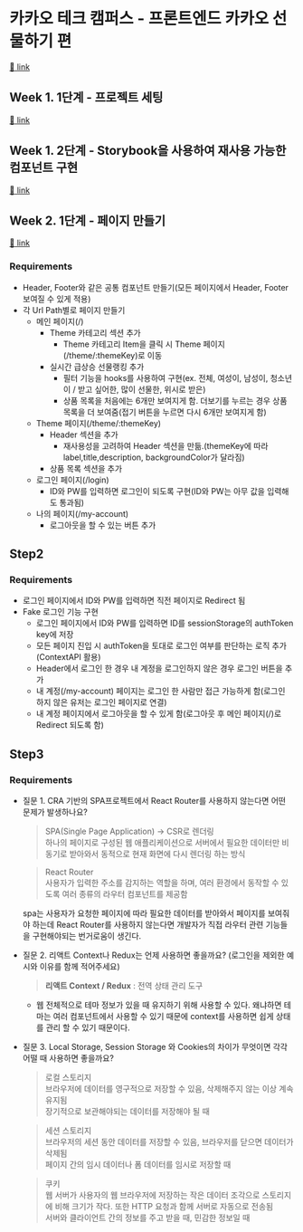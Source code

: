 # 카카오 테크 캠퍼스 - 프론트엔드 카카오 선물하기 편

[🔗 link](https://edu.nextstep.camp/s/hazAC9xa)

## Week 1. 1단계 - 프로젝트 세팅

[🔗 link](https://edu.nextstep.camp/s/hazAC9xa/ls/QzgHvzRM)

## Week 1. 2단계 - Storybook을 사용하여 재사용 가능한 컴포넌트 구현

[🔗 link](https://edu.nextstep.camp/s/hazAC9xa/ls/4wYFPW1K)

## Week 2. 1단계 - 페이지 만들기

[🔗 link](https://edu.nextstep.camp/s/hazAC9xa/ls/QzV1ncxk)

### Requirements

- Header, Footer와 같은 공통 컴포넌트 만들기(모든 페이지에서 Header, Footer 보여질 수 있게 적용)
- 각 Url Path별로 페이지 만들기
  - 메인 페이지(/)
    - Theme 카테고리 섹션 추가
      - Theme 카테고리 Item을 클릭 시 Theme 페이지(/theme/:themeKey)로 이동
    - 실시간 급상승 선물랭킹 추가
      - 필터 기능을 hooks를 사용하여 구현(ex. 전체, 여성이, 남성이, 청소년이 / 받고 싶어한, 많이 선물한, 위시로 받은)
      - 상품 목록을 처음에는 6개만 보여지게 함. 더보기를 누르는 경우 상품 목록을 더 보여줌(접기 버튼을 누르면 다시 6개만 보여지게 함)
  - Theme 페이지(/theme/:themeKey)
    - Header 섹션을 추가
      - 재사용성을 고려하여 Header 섹션을 만듦.(themeKey에 따라 label,title,description, backgroundColor가 달라짐)
    - 상품 목록 섹션을 추가
  - 로그인 페이지(/login)
    - ID와 PW를 입력하면 로그인이 되도록 구현(ID와 PW는 아무 값을 입력해도 통과됨)
  - 나의 페이지(/my-account)
    - 로그아웃을 할 수 있는 버튼 추가

## Step2

### Requirements

- 로그인 페이지에서 ID와 PW를 입력하면 직전 페이지로 Redirect 됨
- Fake 로그인 기능 구현
  - 로그인 페이지에서 ID와 PW를 입력하면 ID를 sessionStorage의 authToken key에 저장
  - 모든 페이지 진입 시 authToken을 토대로 로그인 여부를 판단하는 로직 추가(ContextAPI 활용)
  - Header에서 로그인 한 경우 내 계정을 로그인하지 않은 경우 로그인 버튼을 추가
  - 내 계정(/my-account) 페이지는 로그인 한 사람만 접근 가능하게 함(로그인 하지 않은 유저는 로그인 페이지로 연결)
  - 내 계정 페이지에서 로그아웃을 할 수 있게 함(로그아웃 후 메인 페이지(/)로 Redirect 되도록 함)

## Step3

### Requirements

- 질문 1. CRA 기반의 SPA프로젝트에서 React Router를 사용하지 않는다면 어떤 문제가 발생하나요?

  > SPA(Single Page Application) → CSR로 렌더링\
  > 하나의 페이지로 구성된 웹 애플리케이션으로 서버에서 필요한 데이터만 비동기로 받아와서 동적으로 현재 화면에 다시 렌더링 하는 방식

  > React Router\
  > 사용자가 입력한 주소를 감지하는 역할을 하며, 여러 환경에서 동작할 수 있도록 여러 종류의 라우터 컴포넌트를 제공함

  spa는 사용자가 요청한 페이지에 따라 필요한 데이터를 받아와서 페이지를 보여줘야 하는데 React Router를 사용하지 않는다면 개발자가 직접 라우터 관련 기능들을 구현해야되는 번거로움이 생긴다.

- 질문 2. 리액트 Context나 Redux는 언제 사용하면 좋을까요? (로그인을 제외한 예시와 이유를 함께 적어주세요)

  > **리액트 Context / Redux** : 전역 상태 관리 도구

  - 웹 전체적으로 테마 정보가 있을 때 유지하기 위해 사용할 수 있다. 왜냐하면 테마는 여러 컴포넌트에서 사용할 수 있기 때문에 context를 사용하면 쉽게 상태를 관리 할 수 있기 때문이다.

- 질문 3. Local Storage, Session Storage 와 Cookies의 차이가 무엇이면 각각 어떨 때 사용하면 좋을까요?

  > 로컬 스토리지\
  > 브라우저에 데이터를 영구적으로 저장할 수 있음, 삭제해주지 않는 이상 계속 유지됨\
  > 장기적으로 보관해야되는 데이터를 저장해야 될 때

  > 세션 스토리지\
  > 브라우저의 세션 동안 데이터를 저장할 수 있음, 브라우저를 닫으면 데이터가 삭제됨\
  > 페이지 간의 임시 데이터나 폼 데이터를 임시로 저장할 때

  > 쿠키\
  > 웹 서버가 사용자의 웹 브라우저에 저장하는 작은 데이터 조각으로 스토리지에 비해 크기가 작다. 또한 HTTP 요청과 함께 서버로 자동으로 전송됨\
  > 서버와 클라이언트 간의 정보를 주고 받을 때, 민감한 정보일 때
